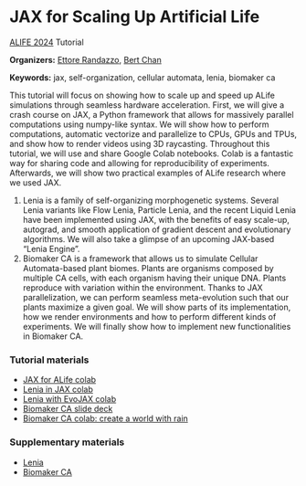# JAX for Scaling Up Artificial Life

[ALIFE 2024](https://2024.alife.org/) Tutorial


**Organizers:**
[Ettore Randazzo](https://oteret.github.io/),
[Bert Chan](https://chakazul.github.io/)

**Keywords:** jax, self-organization, cellular automata, lenia, biomaker ca

This tutorial will focus on showing how to scale up and speed up ALife simulations through seamless hardware acceleration.
First, we will give a crash course on JAX, a Python framework that allows for massively parallel computations using numpy-like syntax. We will show how to perform computations, automatic vectorize and parallelize to CPUs, GPUs and TPUs, and show how to render videos using 3D raycasting. Throughout this tutorial, we will use and share Google Colab notebooks. Colab is a fantastic way for sharing code and allowing for reproducibility of experiments.
Afterwards, we will show two practical examples of ALife research where we used JAX.
1. Lenia is a family of self-organizing morphogenetic systems. Several Lenia variants like Flow Lenia, Particle Lenia, and the recent Liquid Lenia have been implemented using JAX, with the benefits of easy scale-up, autograd, and smooth application of gradient descent and evolutionary algorithms. We will also take a glimpse of an upcoming JAX-based “Lenia Engine”.
2. Biomaker CA is a framework that allows us to simulate Cellular Automata-based plant biomes. Plants are organisms composed by multiple CA cells, with each organism having their unique DNA. Plants reproduce with variation within the environment. Thanks to JAX parallelization, we can perform seamless meta-evolution such that our plants maximize a given goal. We will show parts of its implementation, how we render environments and how to perform different kinds of experiments. We will finally show how to implement new functionalities in Biomaker CA.

### Tutorial materials
* [JAX for ALife colab](https://colab.research.google.com/github/selforglive/selforglive.github.io/blob/main/jax_alife24/jax_for_alife_tutorial_2024.ipynb)
* [Lenia in JAX colab](https://bit.ly/LeniaJAX)
* [Lenia with EvoJAX colab](https://bit.ly/LeniaEvoJAX)
* [Biomaker CA slide deck](https://docs.google.com/presentation/d/1NCxSnXPi1AwjL8RYfzpBTeVwjL83Dj5EOW7EqOb5U70/edit?usp=sharing)
* [Biomaker CA colab: create a world with rain](https://colab.research.google.com/github/google-research/self-organising-systems/blob/master/self_organising_systems/biomakerca/examples/notebooks/run_rain_configuration.ipynb)

### Supplementary materials

* [Lenia](https://chakazul.github.io/lenia.html)
* [Biomaker CA](https://google-research.github.io/self-organising-systems/2023/biomaker-ca/)
